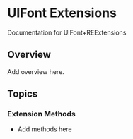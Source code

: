 # UIFont Extensions

Documentation for UIFont+REExtensions

## Overview

Add overview here.

## Topics

### Extension Methods

- Add methods here